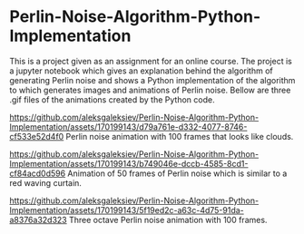 # Perlin-Noise-Algorithm-Python-Implementation
  This is a project given as an assignment for an online course. The project is a jupyter notebook which gives an explanation behind the algorithm of generating Perlin noise 
and shows a Python implementation of the algorithm to which generates images and animations of Perlin noise. Bellow are three .gif files of the animations created by the Python code.

https://github.com/aleksgaleksiev/Perlin-Noise-Algorithm-Python-Implementation/assets/170199143/d79a761e-d332-4077-8746-cf533e52d4f0
Perlin noise animation with 100 frames that looks like clouds.

https://github.com/aleksgaleksiev/Perlin-Noise-Algorithm-Python-Implementation/assets/170199143/b749046e-dccb-4585-8cd1-cf84acd0d596
Animation of 50 frames of Perlin noise which is similar to a red waving curtain.

https://github.com/aleksgaleksiev/Perlin-Noise-Algorithm-Python-Implementation/assets/170199143/5f19ed2c-a63c-4d75-91da-a8376a32d323
Three octave Perlin noise animation with 100 frames.






